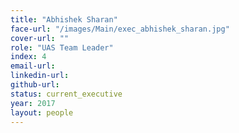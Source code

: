 ```yaml
---
title: "Abhishek Sharan"
face-url: "/images/Main/exec_abhishek_sharan.jpg"
cover-url: ""
role: "UAS Team Leader"
index: 4
email-url:
linkedin-url:
github-url:
status: current_executive
year: 2017
layout: people
---
```


